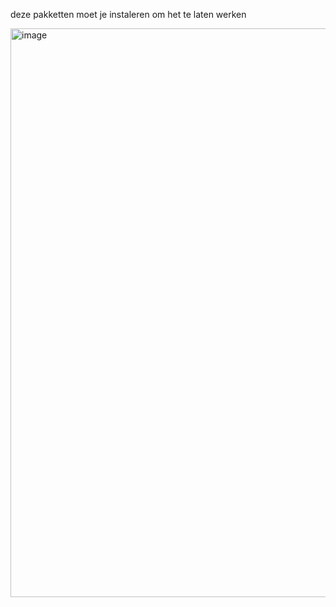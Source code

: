 deze pakketten moet je instaleren om het te laten werken

<img width="910" alt="image" src="https://github.com/rubendewindt/QUIZAPP/assets/150623168/778fd5f9-5cb6-4a2a-b626-ab5ebc3312e7">
